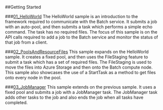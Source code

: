 ##Getting Started

###[01_HelloWorld](./01_HelloWorld)
The HelloWorld sample is an introduction to the framework required to communicate with the Batch service. It submits a job with an auto-pool, and then submits a task which performs a simple echo command.  The task has no required files.  The focus of this sample is on the API calls required to add a job to the Batch service and monitor the status of that job from a client.

###[02_PoolsAndResourceFiles](./02_PoolsAndResourceFiles)
This sample expands on the HelloWorld sample.  It creates a fixed pool, and then uses the FileStaging feature to submit a task which has a set of required files. The FileStaging is used to move the files into Azure Storage and then onto the Batch compute node.  This sample also showcases the use of a StartTask as a method to get files onto every node in the pool.

###[03_JobManager](./03_JobManager)
This sample extends on the previous sample.  It uses a fixed pool and submits a job with a JobManager task.  The JobManager task adds other tasks to the job and also ends the job when all tasks have completed.